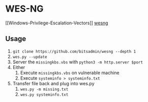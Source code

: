 # WES-NG
[[Windows-Privilege-Escalation-Vectors]]
[wesng](https://github.com/bitsadmin/wesng)

## Usage
1. `git clone https://github.com/bitsadmin/wesng --depth 1`
2. `wes.py --update`
3. Server the `missingkbs.vbs` with `python3 -m http.server $port`
4. Either
	1. Execute `missingkbs.vbs` on vulnerable machine 
	2. Execute `systeminfo > systeminfo.txt`
5. Transfer file back and plug into wes.py
	1. `wes.py -m missing.txt`
	2. `wes.py systeminfo.txt`